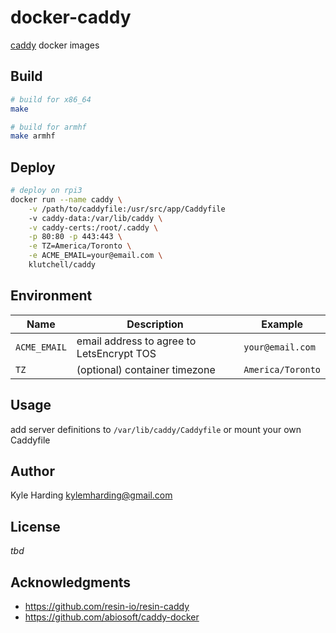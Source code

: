 # docker-caddy

[caddy](https://caddyserver.com/) docker images

## Build

```bash
# build for x86_64
make

# build for armhf
make armhf
```

## Deploy

```bash
# deploy on rpi3
docker run --name caddy \
    -v /path/to/caddyfile:/usr/src/app/Caddyfile
    -v caddy-data:/var/lib/caddy \
    -v caddy-certs:/root/.caddy \
    -p 80:80 -p 443:443 \
    -e TZ=America/Toronto \
    -e ACME_EMAIL=your@email.com \
    klutchell/caddy
```

## Environment

|Name|Description|Example|
|---|---|---|
|`ACME_EMAIL`|email address to agree to LetsEncrypt TOS|`your@email.com`|
|`TZ`|(optional) container timezone|`America/Toronto`|

## Usage

add server definitions to `/var/lib/caddy/Caddyfile` or mount your own Caddyfile

## Author

Kyle Harding <kylemharding@gmail.com>

## License

_tbd_

## Acknowledgments

* https://github.com/resin-io/resin-caddy
* https://github.com/abiosoft/caddy-docker

